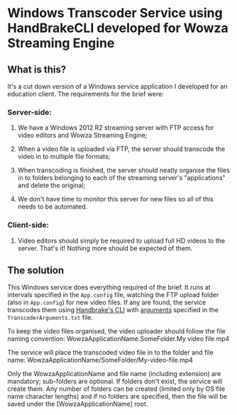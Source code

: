 # Windows Transcoder Service using HandBrakeCLI developed for Wowza Streaming Engine

## What is this?

It's a cut down version of a Windows service application I developed for an education client. The requirements for the brief were:

### Server-side:

1. We have a Windows 2012 R2 streaming server with FTP access for video editors and Wowza Streaming Engine;

2. When a video file is uploaded via FTP, the server should transcode the video in to multiple file formats;

3. When transcoding is finished, the server should neatly organise the files in to folders belonging to each of the streaming server's "applications" and delete the original;

4. We don't have time to monitor this server for new files so all of this needs to be automated.

### Client-side:

1. Video editors should simply be required to upload full HD videos to the server. That's it! Nothing more should be expected of them.

## The solution

This Windows service does everything required of the brief. It runs at intervals specified in the `App.config` file, watching the FTP upload folder (also in `App.config`) for new video files. If any are found, the service transcodes them using [Handbrake's CLI](http://handbrake.fr) with [arguments](https://trac.handbrake.fr/wiki/CLIGuide) specified in the `TranscoderArguments.txt` file.

To keep the video files organised, the video uploader should follow the file naming convention: WowzaApplicationName.SomeFolder.My video file.mp4

The service will place the transcoded video file in to the folder and file name: WowzaApplicationName/SomeFolder/My-video-file.mp4

Only the WowzaApplicationName and file name (including extension) are mandatory; sub-folders are optional. If folders don't exist, the service will create them. Any number of folders can be created (limited only by OS file name character lengths) and if no folders are specified, then the file will be saved under the [WowzaApplicationName] root.
